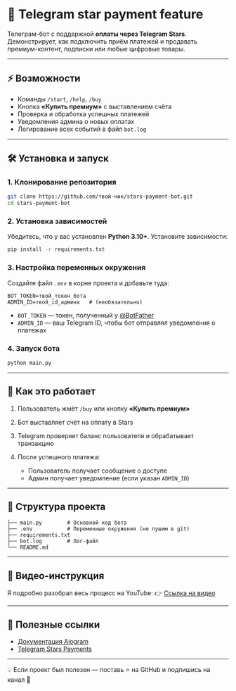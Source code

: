 # 💫 Telegram star payment feature

Телеграм-бот с поддержкой **оплаты через Telegram Stars**.  
Демонстрирует, как подключить приём платежей и продавать премиум-контент, подписки или любые цифровые товары.

---

## ⚡ Возможности
- Команды `/start`, `/help`, `/buy`
- Кнопка **«Купить премиум»** с выставлением счёта
- Проверка и обработка успешных платежей
- Уведомления админа о новых оплатах
- Логирование всех событий в файл `bot.log`

---

## 🛠 Установка и запуск

### 1. Клонирование репозитория
```bash
git clone https://github.com/твой-ник/stars-payment-bot.git
cd stars-payment-bot
````

### 2. Установка зависимостей

Убедитесь, что у вас установлен **Python 3.10+**.
Установите зависимости:

```bash
pip install -r requirements.txt
```

### 3. Настройка переменных окружения

Создайте файл `.env` в корне проекта и добавьте туда:

```env
BOT_TOKEN=твой_токен_бота
ADMIN_ID=твой_id_админа   # (необязательно)
```

* `BOT_TOKEN` — токен, полученный у [@BotFather](https://t.me/BotFather)
* `ADMIN_ID` — ваш Telegram ID, чтобы бот отправлял уведомления о платежах

### 4. Запуск бота

```bash
python main.py
```

---

## 📖 Как это работает

1. Пользователь жмёт `/buy` или кнопку **«Купить премиум»**
2. Бот выставляет счёт на оплату в Stars
3. Telegram проверяет баланс пользователя и обрабатывает транзакцию
4. После успешного платежа:

   * Пользователь получает сообщение о доступе
   * Админ получает уведомление (если указан `ADMIN_ID`)

---

## 📂 Структура проекта

```
├── main.py        # Основной код бота
├── .env           # Переменные окружения (не пушим в git)
├── requirements.txt
├── bot.log        # Лог-файл
└── README.md
```

---

## 🎥 Видео-инструкция

Я подробно разобрал весь процесс на YouTube:
👉 [Ссылка на видео](тут_ссылка_на_ютуб)

---

## 🔗 Полезные ссылки

* [Документация Aiogram](https://docs.aiogram.dev/)
* [Telegram Stars Payments](https://core.telegram.org/stars)

---

💡 Если проект был полезен — поставь ⭐ на GitHub и подпишись на канал 🚀
